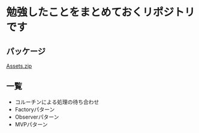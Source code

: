 # 勉強したことをまとめておくリポジトリです
## パッケージ
[Assets.zip](https://github.com/KentoAoyama/Study/files/10354709/Assets.zip)

## 一覧
* コルーチンによる処理の待ち合わせ
* Factoryパターン
* Observerパターン
* MVPパターン
